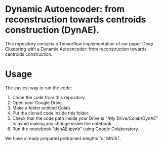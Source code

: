 # Dynamic Autoencoder: from reconstruction towards centroids construction (DynAE).

This repository contains a Tensorflow implementation of our paper Deep Clustering with a Dynamic Autoencoder: from reconstruction towards centroids construction.

# Usage
The easiest way to run the code:
1) Clone the code from this repository.
2) Open your Google Drive.
3) Make a folder entitled Colab.
4) Put the cloned code inside this folder. 
5) Check that the code path inside your Drive is "/My Drive/Colab/DynAE" to avoid making any change inside the notebook.
6) Run the nootebook "dynAE.ipynb" using Google Colaboratory.


We have already prepared pretrained weights for MNIST.
